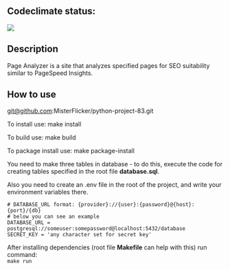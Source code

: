 ## Codeclimate status:
<a href="https://codeclimate.com/github/MisterFlicker/python-project-83/maintainability"><img src="https://api.codeclimate.com/v1/badges/46d6d0a63eea8c47fd64/maintainability" /></a>

## Description

Page Analyzer is a site that analyzes specified pages for SEO suitability similar to PageSpeed Insights.

## How to use

git@github.com:MisterFlicker/python-project-83.git

To install use: make install

To build use: make build

To package install use: make package-install

You need to make three tables in database - to do this, execute the code for creating tables specified in the root file **database.sql**.

Also you need to create an .env file in the root of the project, and write your environment variables there.  
```
# DATABASE_URL format: {provider}://{user}:{password}@{host}:{port}/{db}
# below you can see an example
DATABASE_URL = postgresql://someuser:somepassword@localhost:5432/database
SECRET_KEY = 'any character set for secret key'
```

After installing dependencies (root file **Makefile** can help with this) run command:  
`make run`
